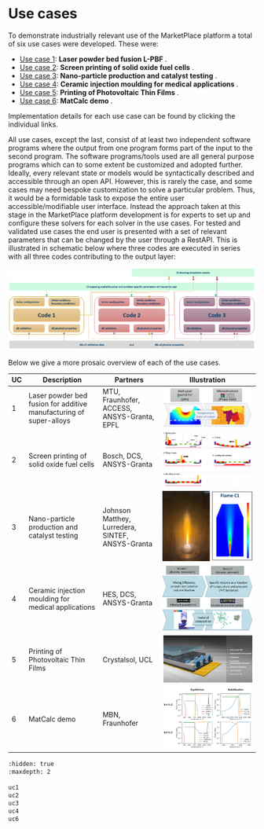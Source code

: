 # Use cases

To demonstrate industrially relevant use of the MarketPlace platform a total of six use cases were developed. These were:

- [Use case 1](./uc1): **Laser powder bed fusion L-PBF** .
- [Use case 2](./uc2): **Screen printing of solid oxide fuel cells** .
- [Use case 3](./uc3): **Nano-particle production and catalyst testing** .
- [Use case 4](./uc4): **Ceramic injection moulding for medical applications** .
- [Use case 5](./uc5): **Printing of Photovoltaic Thin Films** .
- [Use case 6](./uc6): **MatCalc demo** .

Implementation details for each use case can be found by clicking the individual links.

All use cases, except the last, consist of at least two independent software programs where the output from one program forms part of the input to the second program.
The software programs/tools used are all general purpose programs which can to some extent be customized and adopted further.
Ideally, every relevant state or models would be syntactically described and accessible through an open API.
However, this is rarely the case, and some cases may need bespoke customization to solve a particular problem.
Thus, it would be a formidable task to expose the entire user accessible/modifiable user interface.
Instead the approach taken at this stage in the MarketPlace platform development is for experts to set up and configure these solvers for each solver in the use cases.
For tested and validated use cases the end user is presented with a set of relevant parameters that can be changed by the user through a RestAPI.
This is illustrated in schematic below where three codes are executed in series with all three codes contributing to the output layer:

![use case structure](../_static/img/ucs/uc_impl/RestAPI.png)

Below we give a more prosaic overview of each of the use cases.

| UC  | Description                                                        | Partners                                         | Illustration                                      |
| --- | ------------------------------------------------------------------ | ------------------------------------------------ | ------------------------------------------------- |
| 1   | Laser powder bed fusion for additive manufacturing of super-alloys | MTU, Fraunhofer, ACCESS, ANSYS-Granta, EPFL      | ![use case 1](../_static/img/ucs/uc_impl/uc1.png) |
| 2   | Screen printing of solid oxide fuel cells                          | Bosch, DCS, ANSYS-Granta                         | ![use case 2](../_static/img/ucs/uc_impl/uc2.png) |
| 3   | Nano-particle production and catalyst testing                      | Johnson Matthey, Lurredera, SINTEF, ANSYS-Granta | ![use case 3](../_static/img/ucs/uc_impl/uc3.png) |
| 4   | Ceramic injection moulding for medical applications                | HES, DCS, ANSYS-Granta                           | ![use case 4](../_static/img/ucs/uc_impl/uc4.png) |
| 5   | Printing of Photovoltaic Thin Films                                | Crystalsol, UCL                                  | ![use case 5](../_static/img/ucs/uc_impl/uc5.png) |
| 6   | MatCalc demo                                                       | MBN, Fraunhofer                                  | ![use case 6](../_static/img/ucs/uc_impl/uc6.png) |


```{toctree}
:hidden: true
:maxdepth: 2

uc1
uc2
uc3
uc4
uc6
```